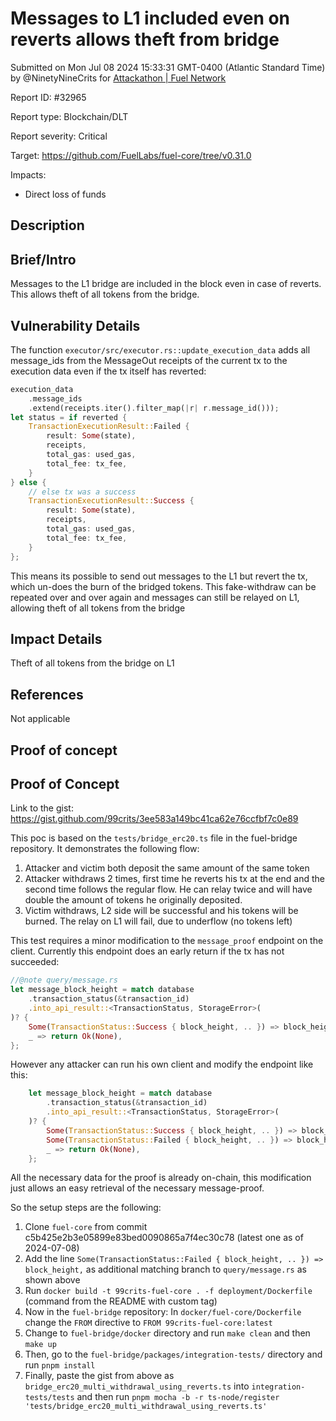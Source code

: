 
# Messages to L1 included even on reverts allows theft from bridge

Submitted on Mon Jul 08 2024 15:33:31 GMT-0400 (Atlantic Standard Time) by @NinetyNineCrits for [Attackathon | Fuel Network](https://immunefi.com/bounty/fuel-network-attackathon/)

Report ID: #32965

Report type: Blockchain/DLT

Report severity: Critical

Target: https://github.com/FuelLabs/fuel-core/tree/v0.31.0

Impacts:
- Direct loss of funds

## Description
## Brief/Intro
Messages to the L1 bridge are included in the block even in case of reverts. This allows theft of all tokens from the bridge.


## Vulnerability Details

The function `executor/src/executor.rs::update_execution_data` adds all message_ids from the MessageOut receipts of the current tx to the execution data even if the tx itself has reverted:

```rs
execution_data
    .message_ids
    .extend(receipts.iter().filter_map(|r| r.message_id()));
let status = if reverted {
    TransactionExecutionResult::Failed {
        result: Some(state),
        receipts,
        total_gas: used_gas,
        total_fee: tx_fee,
    }
} else {
    // else tx was a success
    TransactionExecutionResult::Success {
        result: Some(state),
        receipts,
        total_gas: used_gas,
        total_fee: tx_fee,
    }
};
```

This means its possible to send out messages to the L1 but revert the tx, which un-does the burn of the bridged tokens. This fake-withdraw can be repeated over and over again and messages can still be relayed on L1, allowing theft of all tokens from the bridge

## Impact Details
Theft of all tokens from the bridge on L1


## References
Not applicable
        
## Proof of concept
## Proof of Concept
Link to the gist: https://gist.github.com/99crits/3ee583a149bc41ca62e76ccfbf7c0e89

This poc is based on the `tests/bridge_erc20.ts` file in the fuel-bridge repository. It demonstrates the following flow:

1. Attacker and victim both deposit the same amount of the same token
2. Attacker withdraws 2 times, first time he reverts his tx at the end and the second time follows the regular flow. He can relay twice and will have double the amount of tokens he originally deposited.
3. Victim withdraws, L2 side will be successful and his tokens will be burned. The relay on L1 will fail, due to underflow (no tokens left)

This test requires a minor modification to the `message_proof` endpoint on the client. Currently this endpoint does an early return if the tx has not succeeded:

```rs
//@note query/message.rs
let message_block_height = match database
    .transaction_status(&transaction_id)
    .into_api_result::<TransactionStatus, StorageError>(
)? {
    Some(TransactionStatus::Success { block_height, .. }) => block_height,
    _ => return Ok(None),
};
```
However any attacker can run his own client and modify the endpoint like this:

```rs
    let message_block_height = match database
        .transaction_status(&transaction_id)
        .into_api_result::<TransactionStatus, StorageError>(
    )? {
        Some(TransactionStatus::Success { block_height, .. }) => block_height,
        Some(TransactionStatus::Failed { block_height, .. }) => block_height,
        _ => return Ok(None),
    };
```

All the necessary data for the proof is already on-chain, this modification just allows an easy retrieval of the necessary message-proof.

So the setup steps are the following:

1. Clone `fuel-core` from commit c5b425e2b3e05899e83bed0090865a7f4ec30c78 (latest one as of 2024-07-08)
2. Add the line `Some(TransactionStatus::Failed { block_height, .. }) => block_height,` as additional matching branch to `query/message.rs` as shown above 
3. Run `docker build -t 99crits-fuel-core . -f deployment/Dockerfile` (command from the README with custom tag)
4. Now in the `fuel-bridge` repository: In `docker/fuel-core/Dockerfile` change the `FROM` directive to `FROM 99crits-fuel-core:latest`
5. Change to `fuel-bridge/docker` directory and run `make clean` and then `make up`
6. Then, go to the `fuel-bridge/packages/integration-tests/` directory and run `pnpm install`
7. Finally, paste the gist from above as `bridge_erc20_multi_withdrawal_using_reverts.ts` into `integration-tests/tests` and then run `pnpm mocha -b -r ts-node/register 'tests/bridge_erc20_multi_withdrawal_using_reverts.ts' `